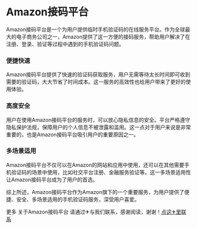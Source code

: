 # Amazon接码平台

Amazon接码平台是一个为用户提供临时手机验证码的在线服务平台。作为全球最大的电子商务公司之一，Amazon提供了这一方便的接码服务，帮助用户解决了在注册、登录、验证等过程中遇到的手机验证码问题。

### 便捷快速

Amazon接码平台提供了快速的验证码获取服务，用户无需等待太长时间即可收到需要的验证码，大大节省了时间成本。这一服务的高效性也给用户带来了更好的使用体验。

### 高度安全

用户在使用Amazon接码平台的服务时，可以放心隐私信息的安全。平台严格遵守隐私保护法规，保障用户的个人信息不被泄露和滥用。这一点对于用户来说是非常重要的，也是Amazon接码平台吸引用户的重要原因之一。

### 多场景适用

Amazon接码平台不仅可以在Amazon的网站和应用中使用，还可以在其他需要手机验证码的场景中使用，比如社交平台注册、金融服务验证等。这一多场景适用性让Amazon接码平台成为了用户的首选。

综上所述，Amazon接码平台作为Amazon旗下的一个重要服务，为用户提供了便捷、安全、多场景适用的手机验证码服务，深受用户喜爱。

更多 关于Amazon接码平台 请通过✈与我们联系，感谢阅读，谢谢！[点这✈里联系](https://w.k02.cc)